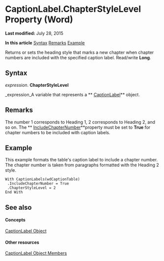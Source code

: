 
# CaptionLabel.ChapterStyleLevel Property (Word)

 **Last modified:** July 28, 2015

 **In this article**
 [Syntax](#sectionSection0)
 [Remarks](#sectionSection1)
 [Example](#sectionSection2)


Returns or sets the heading style that marks a new chapter when chapter numbers are included with the specified caption label. Read/write  **Long**.


## Syntax
<a name="sectionSection0"> </a>

 _expression_. **ChapterStyleLevel**

 _expression_A variable that represents a  ** [CaptionLabel](71c82dfd-6a66-e0f4-e30f-ae453c764864.md)** object.


## Remarks
<a name="sectionSection1"> </a>

The number 1 corresponds to Heading 1, 2 corresponds to Heading 2, and so on. The  ** [IncludeChapterNumber](6b9c58e6-bb66-1334-278f-aa447103414e.md)**property must be set to  **True** for chapter numbers to be included with caption labels.


## Example
<a name="sectionSection2"> </a>

This example formats the table's caption label to include a chapter number. The chapter number is taken from paragraphs formatted with the Heading 2 style.


```
With CaptionLabels(wdCaptionTable) 
 .IncludeChapterNumber = True 
 .ChapterStyleLevel = 2 
End With
```


## See also
<a name="sectionSection2"> </a>


#### Concepts


 [CaptionLabel Object](71c82dfd-6a66-e0f4-e30f-ae453c764864.md)
#### Other resources


 [CaptionLabel Object Members](9e47cced-f463-2ef8-b683-c7c6bb8070b9.md)
